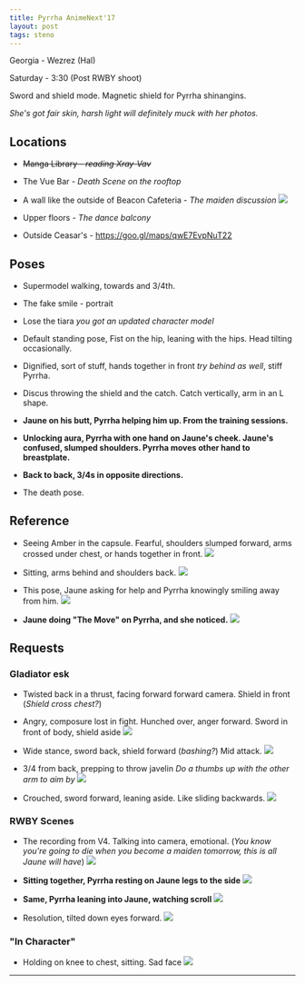 ```yaml
---
title: Pyrrha AnimeNext'17
layout: post
tags: steno
---
```


Georgia - Wezrez (Hal)

Saturday - 3:30 (Post RWBY shoot)

Sword and shield mode. Magnetic shield for Pyrrha shinangins. 

*She's got fair skin, harsh light will definitely muck with her photos.*

## Locations

- ~~Manga Library - *reading Xray-Vav*~~

- The Vue Bar - *Death Scene on the rooftop*

- A wall like the outside of Beacon Cafeteria - *The maiden discussion* ![](https://www.dropbox.com/s/i1geikp7z85m307/chrome_2017-05-19_12-41-49.png?raw=1)

- Upper floors - *The dance balcony*

- Outside Ceasar's - https://goo.gl/maps/qwE7EvpNuT22 

## Poses

* Supermodel walking, towards and 3/4th.

* The fake smile - portrait

* Lose the tiara *you got an updated character model*

* Default standing pose, Fist on the hip, leaning with the hips. Head tilting occasionally.

* Dignified, sort of stuff, hands together in front *try behind as well*, stiff Pyrrha.

* Discus throwing the shield and the catch. Catch vertically, arm in an L shape.

* **Jaune on his butt, Pyrrha helping him up. From the training sessions.**

* **Unlocking aura, Pyrrha with one hand on Jaune's cheek. Jaune's confused, slumped shoulders. Pyrrha moves other hand to breastplate.**

* **Back to back, 3/4s in opposite directions.**

* The death pose.

## Reference

* Seeing Amber in the capsule. Fearful, shoulders slumped forward, arms crossed under chest, or hands together in front. ![](http://i.imgur.com/UWiaYFa.png)

* Sitting, arms behind and shoulders back. ![](https://www.dropbox.com/s/nqsz1vzyt56s3r7/2017-02-05-886977.jpeg?raw=1)

* This pose, Jaune asking for help and Pyrrha knowingly smiling away from him. ![](http://i.imgur.com/rvI42fo.png)

* **Jaune doing "The Move" on Pyrrha, and she noticed.** ![](http://e-shuushuu.net/images/2015-08-01-756566.jpeg)

## Requests

### Gladiator esk

* Twisted back in a thrust, facing forward forward camera. Shield in front (*Shield cross chest?*)

* Angry, composure lost in fight. Hunched over, anger forward. Sword in front of body, shield aside ![](https://www.dropbox.com/s/2ab6va7iar5poz1/525b4e3030506ffb7fb21b802287155b.jpg?raw=1)

* Wide stance, sword back, shield forward (*bashing?*) Mid attack. ![](http://e-shuushuu.net/images/2016-02-16-810725.png)

* 3/4 from back, prepping to throw javelin *Do a thumbs up with the other arm to aim by* ![](https://www.dropbox.com/s/mdt1xsuengknmww/2016-11-21-873031.jpeg?raw=1)

* Crouched, sword forward, leaning aside. Like sliding backwards. ![](http://e-shuushuu.net/images/2015-06-07-741413.jpeg)

### RWBY Scenes

* The recording from V4. Talking into camera, emotional. (*You know you're going to die when you become a maiden tomorrow, this is all Jaune will have*) ![](https://www.dropbox.com/s/lvm6vj3cnyj71p3/2016-11-26-874256%20%281%29.png?raw=1)

* **Sitting together, Pyrrha resting on Jaune legs to the side** ![](http://e-shuushuu.net/images/2016-06-20-841470.png)

* **Same, Pyrrha leaning into Jaune, watching scroll** ![](http://e-shuushuu.net/images/2016-01-01-798005.png)

* Resolution, tilted down eyes forward. ![](http://e-shuushuu.net/images/2016-02-18-811283.jpeg)

### "In Character"

* Holding on knee to chest, sitting. Sad face ![](https://www.dropbox.com/s/odqke6wkp4podir/2016-10-23-867009.png?raw=1)

---